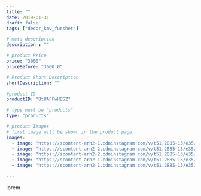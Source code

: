```yaml
---
title: ""
date: 2019-01-31
draft: false
tags: ["decor_kmv_furshet"]

# meta description
description : ""

# product Price
price: "3000"
priceBefore: "3600.0"

# Product Short Description
shortDescription: ""

#product ID
productID: "BtUAFFwHBSZ"

# type must be "products"
type: "products"

# product Images
# first image will be shown in the product page
images:
  - image: "https://scontent-arn2-1.cdninstagram.com/v/t51.2885-15/e35/50574468_317273092242496_828790410453786538_n.jpg?se=7&tp=1&_nc_ht=scontent-arn2-1.cdninstagram.com&_nc_cat=104&_nc_ohc=r4Y6mavJ1GsAX91IiEq&oh=e88df34d637a04e4a320ff2fdacf6a1c&oe=606CF1E6&ig_cache_key=MTk2OTE5OTIzMTg5NTYzNDc1OA%3D%3D.2"
  - image: "https://scontent-arn2-2.cdninstagram.com/v/t51.2885-15/e35/49933496_392311817996768_5561137752074311862_n.jpg?se=7&tp=1&_nc_ht=scontent-arn2-2.cdninstagram.com&_nc_cat=108&_nc_ohc=_BnIxNTFwW0AX9K2gJ-&oh=610d7b35c038403942cd4d35c50fc7fb&oe=606B7DC5&ig_cache_key=MTk2OTE5OTIyODk2ODEyMzg0Mw%3D%3D.2"
  - image: "https://scontent-arn2-2.cdninstagram.com/v/t51.2885-15/e35/49913212_353506062047036_8884292330796981310_n.jpg?se=7&tp=1&_nc_ht=scontent-arn2-2.cdninstagram.com&_nc_cat=108&_nc_ohc=noc8Qk8R2jsAX-cliRZ&oh=e6a20f49d390ee66ce5aec670463b5dc&oe=606C30EA&ig_cache_key=MTk2OTE5OTIzODAwMjc1MTQ3Mg%3D%3D.2"
  - image: "https://scontent-arn2-1.cdninstagram.com/v/t51.2885-15/e35/50260547_383780059092154_3600531513445476518_n.jpg?se=7&tp=1&_nc_ht=scontent-arn2-1.cdninstagram.com&_nc_cat=110&_nc_ohc=W3Mk-Efyxx4AX8jtTEx&oh=b7276f4ecd287991ab63d6ea872c859f&oe=606BF5EE&ig_cache_key=MTk2OTE5OTI0NjgyNzM1NzQ5NA%3D%3D.2"
  - image: "https://scontent-arn2-1.cdninstagram.com/v/t51.2885-15/e35/49933644_1118296211683575_5363540544648534768_n.jpg?se=7&tp=1&_nc_ht=scontent-arn2-1.cdninstagram.com&_nc_cat=103&_nc_ohc=PBBp_JXSookAX-D9JSG&oh=3ea4c406b3a1cbe67020cffbdaf1d87d&oe=606BEE9C&ig_cache_key=MTk2OTE5OTI2MzE3NjkyNjU2OA%3D%3D.2"

---
```

lorem
